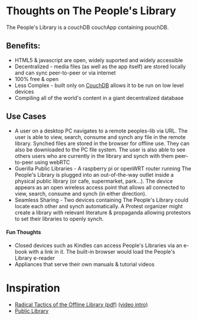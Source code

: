 # Thoughts on The People's Library

The People's Library is a couchDB couchApp containing pouchDB. 

## Benefits:

* HTML5 & javascript are open, widely suported and widely accessible
* Decentralized - media files (as well as the app itself) are stored locally and can sync peer-to-peer or via internet
* 100% free & open
* Less Complex - built only on [CouchDB](http://couchdb.apache.org/) allows it to be run on low level devices
* Compiling all of the world's content in a giant decentralized database

## Use Cases

* A user on a desktop PC navigates to a remote peoples-lib via URL.  The user is able to view, search, consume and synch any file in the remote library.  Synched files are stored in the browser for offline use. They can also be downloaded to the PC file system.  The user is also able to see others users who are currently in the library and synch with them peer-to-peer using webRTC
* Guerilla Public Libraries - A raspberry pi or openWRT router running The People's Library is plugged into an out-of-the-way outlet inside a physical public library (or cafe, supermarket, park...).  The device appears as an open wireless access point that allows all connected to view, search, consume and synch (in either direction).
* Seamless Sharing - Two devices containing The People's Library could locate each other and synch automatically.  A Protest organizer might create a library with relevant literature & propaganda allowing protestors to set their libraries to openly synch.

#### Fun Thoughts

* Closed devices such as Kindles can access People's Libraries via an e-book with a link in it. The built-in browser would load the People's Library e-reader
* Appliances that serve their own manuals & tutorial videos


# Inspiration

* [Radical Tactics of the Offline Library (pdf)](http://issuu.com/instituteofnetworkcultures/docs/nn07_complete) [(video intro)](http://vimeo.com/95351775)
* [Public Library](http://www.memoryoftheworld.org/public-library/)